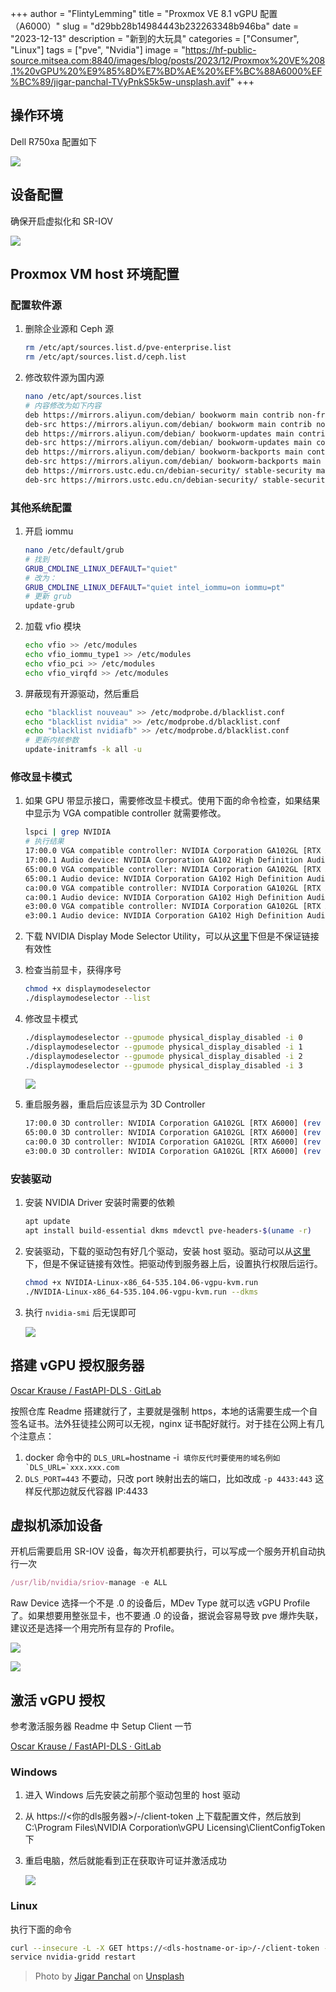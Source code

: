 +++
author = "FlintyLemming"
title = "Proxmox VE 8.1 vGPU 配置 （A6000）"
slug = "d29bb28b14984443b232263348b946ba"
date = "2023-12-13"
description = "新到的大玩具"
categories = ["Consumer", "Linux"]
tags = ["pve", "Nvidia"]
image = "https://hf-public-source.mitsea.com:8840/images/blog/posts/2023/12/Proxmox%20VE%208.1%20vGPU%20%E9%85%8D%E7%BD%AE%20%EF%BC%88A6000%EF%BC%89/jigar-panchal-TVyPnkS5k5w-unsplash.avif"
+++

## 操作环境

Dell R750xa 配置如下

![](https://hf-public-source.mitsea.com:8840/images/blog/posts/2023/12/Proxmox%20VE%208.1%20vGPU%20%E9%85%8D%E7%BD%AE%20%EF%BC%88A6000%EF%BC%89/Untitled.avif)

## 设备配置

确保开启虚拟化和 SR-IOV

![](https://hf-public-source.mitsea.com:8840/images/blog/posts/2023/12/Proxmox%20VE%208.1%20vGPU%20%E9%85%8D%E7%BD%AE%20%EF%BC%88A6000%EF%BC%89/Untitled%201.avif)

## Proxmox VM host 环境配置

### 配置软件源

1. 删除企业源和 Ceph 源

    ```bash
    rm /etc/apt/sources.list.d/pve-enterprise.list
    rm /etc/apt/sources.list.d/ceph.list
    ```

2. 修改软件源为国内源

    ```bash
    nano /etc/apt/sources.list
    # 内容修改为如下内容
    deb https://mirrors.aliyun.com/debian/ bookworm main contrib non-free
    deb-src https://mirrors.aliyun.com/debian/ bookworm main contrib non-free
    deb https://mirrors.aliyun.com/debian/ bookworm-updates main contrib non-free
    deb-src https://mirrors.aliyun.com/debian/ bookworm-updates main contrib non-free
    deb https://mirrors.aliyun.com/debian/ bookworm-backports main contrib non-free
    deb-src https://mirrors.aliyun.com/debian/ bookworm-backports main contrib non-free
    deb https://mirrors.ustc.edu.cn/debian-security/ stable-security main contrib non-free
    deb-src https://mirrors.ustc.edu.cn/debian-security/ stable-security main contrib non-free
    ```

### 其他系统配置

1. 开启 iommu

    ```bash
    nano /etc/default/grub
    # 找到
    GRUB_CMDLINE_LINUX_DEFAULT="quiet"
    # 改为：
    GRUB_CMDLINE_LINUX_DEFAULT="quiet intel_iommu=on iommu=pt"
    # 更新 grub
    update-grub
    ```

2. 加载 vfio 模块

    ```bash
    echo vfio >> /etc/modules
    echo vfio_iommu_type1 >> /etc/modules
    echo vfio_pci >> /etc/modules
    echo vfio_virqfd >> /etc/modules
    ```

3. 屏蔽现有开源驱动，然后重启

    ```bash
    echo "blacklist nouveau" >> /etc/modprobe.d/blacklist.conf
    echo "blacklist nvidia" >> /etc/modprobe.d/blacklist.conf
    echo "blacklist nvidiafb" >> /etc/modprobe.d/blacklist.conf
    # 更新内核参数
    update-initramfs -k all -u
    ```

### 修改显卡模式

1. 如果 GPU 带显示接口，需要修改显卡模式。使用下面的命令检查，如果结果中显示为 VGA compatible controller 就需要修改。

    ```bash
    lspci | grep NVIDIA
    # 执行结果
    17:00.0 VGA compatible controller: NVIDIA Corporation GA102GL [RTX A6000] (rev a1)
    17:00.1 Audio device: NVIDIA Corporation GA102 High Definition Audio Controller (rev a1)
    65:00.0 VGA compatible controller: NVIDIA Corporation GA102GL [RTX A6000] (rev a1)
    65:00.1 Audio device: NVIDIA Corporation GA102 High Definition Audio Controller (rev a1)
    ca:00.0 VGA compatible controller: NVIDIA Corporation GA102GL [RTX A6000] (rev a1)
    ca:00.1 Audio device: NVIDIA Corporation GA102 High Definition Audio Controller (rev a1)
    e3:00.0 VGA compatible controller: NVIDIA Corporation GA102GL [RTX A6000] (rev a1)
    e3:00.1 Audio device: NVIDIA Corporation GA102 High Definition Audio Controller (rev a1)
    ```

2. 下载 NVIDIA Display Mode Selector Utility，可以从[这里](https://index.mitsea.com/%E8%BD%AF%E4%BB%B6/%E5%BA%94%E7%94%A8%E7%A8%8B%E5%BA%8F/Display_Mode-1.61.0.zip)下但是不保证链接有效性
3. 检查当前显卡，获得序号

    ```bash
    chmod +x displaymodeselector
    ./displaymodeselector --list
    ```

4. 修改显卡模式

    ```bash
    ./displaymodeselector --gpumode physical_display_disabled -i 0
    ./displaymodeselector --gpumode physical_display_disabled -i 1
    ./displaymodeselector --gpumode physical_display_disabled -i 2
    ./displaymodeselector --gpumode physical_display_disabled -i 3
    ```

    ![](https://hf-public-source.mitsea.com:8840/images/blog/posts/2023/12/Proxmox%20VE%208.1%20vGPU%20%E9%85%8D%E7%BD%AE%20%EF%BC%88A6000%EF%BC%89/Untitled%202.avif)

5. 重启服务器，重启后应该显示为 3D Controller

    ```bash
    17:00.0 3D controller: NVIDIA Corporation GA102GL [RTX A6000] (rev a1)
    65:00.0 3D controller: NVIDIA Corporation GA102GL [RTX A6000] (rev a1)
    ca:00.0 3D controller: NVIDIA Corporation GA102GL [RTX A6000] (rev a1)
    e3:00.0 3D controller: NVIDIA Corporation GA102GL [RTX A6000] (rev a1)
    ```

### 安装驱动

1. 安装 NVIDIA Driver 安装时需要的依赖

    ```bash
    apt update
    apt install build-essential dkms mdevctl pve-headers-$(uname -r)
    ```

2. 安装驱动，下载的驱动包有好几个驱动，安装 host 驱动。驱动可以从[这里](https://index.mitsea.com/%E8%BD%AF%E4%BB%B6/%E9%A9%B1%E5%8A%A8%E5%92%8C%E5%85%B6%E4%BB%96%E9%95%9C%E5%83%8F/NVIDIA-GRID-Linux-KVM-535.104.06-535.104.05-537.13.zip)下，但是不保证链接有效性。把驱动传到服务器上后，设置执行权限后运行。

    ```bash
    chmod +x NVIDIA-Linux-x86_64-535.104.06-vgpu-kvm.run
    ./NVIDIA-Linux-x86_64-535.104.06-vgpu-kvm.run --dkms
    ```

3. 执行 `nvidia-smi` 后无误即可

    ![](https://hf-public-source.mitsea.com:8840/images/blog/posts/2023/12/Proxmox%20VE%208.1%20vGPU%20%E9%85%8D%E7%BD%AE%20%EF%BC%88A6000%EF%BC%89/Untitled%203.avif)

## 搭建 vGPU 授权服务器

[Oscar Krause / FastAPI-DLS · GitLab](https://git.collinwebdesigns.de/oscar.krause/fastapi-dls)

按照仓库 Readme 搭建就行了，主要就是强制 https，本地的话需要生成一个自签名证书。法外狂徒挂公网可以无视，nginx 证书配好就行。对于挂在公网上有几个注意点：

1. docker 命令中的 `DLS_URL=`hostname -i`` 填你反代时要使用的域名例如`DLS_URL=`xxx.xxx.com`` 
2. `DLS_PORT=443` 不要动，只改 port 映射出去的端口，比如改成 `-p 4433:443` 这样反代那边就反代容器 IP:4433

## 虚拟机添加设备

开机后需要启用 SR-IOV 设备，每次开机都要执行，可以写成一个服务开机自动执行一次

```jsx
/usr/lib/nvidia/sriov-manage -e ALL
```

Raw Device 选择一个不是 .0 的设备后，MDev Type 就可以选 vGPU Profile 了。如果想要用整张显卡，也不要通 .0 的设备，据说会容易导致 pve 爆炸失联，建议还是选择一个用完所有显存的 Profile。

![](https://hf-public-source.mitsea.com:8840/images/blog/posts/2023/12/Proxmox%20VE%208.1%20vGPU%20%E9%85%8D%E7%BD%AE%20%EF%BC%88A6000%EF%BC%89/Untitled%204.avif)

![](https://hf-public-source.mitsea.com:8840/images/blog/posts/2023/12/Proxmox%20VE%208.1%20vGPU%20%E9%85%8D%E7%BD%AE%20%EF%BC%88A6000%EF%BC%89/Untitled%205.avif)

## 激活 vGPU 授权

参考激活服务器 Readme 中 Setup Client 一节

[Oscar Krause / FastAPI-DLS · GitLab](https://git.collinwebdesigns.de/oscar.krause/fastapi-dls#setup-client)

### Windows

1. 进入 Windows 后先安装之前那个驱动包里的 host 驱动
2. 从 https://<你的dls服务器>/-/client-token 上下载配置文件，然后放到 C:\Program Files\NVIDIA Corporation\vGPU Licensing\ClientConfigToken 下
3. 重启电脑，然后就能看到正在获取许可证并激活成功

    ![](https://hf-public-source.mitsea.com:8840/images/blog/posts/2023/12/Proxmox%20VE%208.1%20vGPU%20%E9%85%8D%E7%BD%AE%20%EF%BC%88A6000%EF%BC%89/CleanShot_2023-12-13_at_22.17.132x.avif)

### Linux

执行下面的命令

```bash
curl --insecure -L -X GET https://<dls-hostname-or-ip>/-/client-token -o /etc/nvidia/ClientConfigToken/client_configuration_token_$(date '+%d-%m-%Y-%H-%M-%S').tok
service nvidia-gridd restart
```

> Photo by [Jigar Panchal](https://unsplash.com/@brave4_heart?utm_content=creditCopyText&utm_medium=referral&utm_source=unsplash) on [Unsplash](https://unsplash.com/photos/a-very-colorful-abstract-background-with-a-lot-of-blocks-TVyPnkS5k5w?utm_content=creditCopyText&utm_medium=referral&utm_source=unsplash)
  